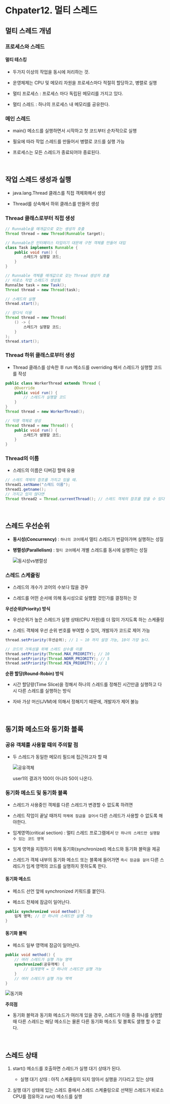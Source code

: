 # Chpater12. 멀티 스레드

## 멀티 스레드 개념

### 프로세스와 스레드

#### 멀티 테스킹

- 두가지 이상의 작업을 동시에 처리하는 것.

- 운영체제는 CPU 및 메모리 자원을 프로세스마다 적절히 할당하고, 병렬로 실행

- 멀티 프로세스 : 프로세스 마다 독립된 메모리를 가지고 있다.

- 멀티 스레드 : 하나의 프로세스 내 메모리를 공유한다.


### 메인 스레드

- main() 메소드를 실행하면서 시작하고 첫 코드부터 순차적으로 실행

- 필요에 따라 작업 스레드를 만들어서 병렬로 코드를 실행 가능

- 프로세스는 모든 스레드가 종료되어야 종료된다.

<br>

## 작업 스레드 생성과 실행

- java.lang.Thread 클래스를 직접 객체화해서 생성

- Thread를 상속해서 하위 클래스를 만들어 생성


### Thread 클래스로부터 직접 생성

```java
// Runnable을 매개값으로 갖는 생성자 호출
Thread thread = new Thread(Runnable target);

// Runnable은 인터페이스 타입이기 대문에 구현 객체를 만들어 대입
class Task implements Runnable {
    public void run() {
        스레드가 실행할 코드;
    }
}

// Runnable 객체를 매개값으로 갖는 Thread 생성자 호출
// 비로소 작업 스레드가 생성됨 
Runnalbe task = new Task();
Thread thread = new Thread(task);

// 스레드의 실행
thread.start();

// 람다식 이용
Thread thread = new Thread(
    () -> {
        스레드가 실행할 코드;
    }
);
thread.start();
```

### Thread 하위 클래스로부터 생성

- Thread 클래스를 상속한 후 run 메소드를 overriding 해서 스레드가 실행할 코드를 작성

```java
public class WorkerThread extends Thread {
    @Override
    public void run() {
        // 스레드가 실행할 코드
    }
}
Thread thread = new WorkerThread();

// 익명 객체로 생성
Thread thread = new Thread() {
    public void run() {
        스레드가 샐행할 코드;
    }
}
```

### Thread의 이름

- 스레드의 이름은 디버깅 할때 유용

```java
// 스레드 객체의 참조를 가지고 있을 때.
thread1.setName("스레드 이름");
thread1.getname();
// 가지고 있지 않다면
Thread thread2 = Thread.currentThread(); // 스레드 객체의 참조를 얻을 수 있다.
```

<br>

## 스레드 우선순위

- **동시성(Concurrency)** : `하나의 코어`에서 멀티 스레드가 번갈아가며 실행하는 성질

- **병렬성(Parallelism)** : `멀티 코어`에서 개별 스레드를 동시에 실행하는 성질

    ![동시성vs병렬성](/ThisIsJava/images/thread01.png)

### 스레드 스케쥴링

- 스레드의 개수가 코어의 수보다 많을 경우

- 스레드를 어떤 순서에 의해 동시성으로 실행할 것인가를 결정하는 것

**우선순위(Priority) 방식**

- 우선순위가 높은 스레드가 실행 상태(CPU 자원)를 더 많이 가지도록 하는 스케쥴링

- 스레드 객체에 우선 순위 번호를 부여할 수 있어, 개발자가 코드로 제어 가능

```java
thread.setPriority(우선순위); // 1 ~ 10 까지 설정 가능, 10이 가장 높다.

// 코드의 가독성을 위해 스레드 상수를 이용
thread.setPriority(Thread.MAX_PRIORITY); // 10
thread.setPriority(Thread.NORM_PRIORITY); // 5
thread.setPriority(Thread.MIN_PRIORITY); // 1
```

**순환 할당(Round-Robin) 방식**

- 시간 할당량(Time Slice)을 정해서 하나의 스레드를 정해진 시간만큼 실행하고 다시 다른 스레드를 실행하는 방식

- 자바 가상 머신(JVM)에 의해서 정해지기 때문에, 개발자가 제어 불능

<br>

## 동기화 메소드와 동기화 블록

### 공유 객체를 사용할 때의 주의할 점

- 두 스레드가 동일한 메모리 필드에 접근하고자 할 때

    ![공유객체](images/shared_object.png)

    user1의 결과가 100이 아니라 50이 나온다.


### 동기화 메소드 및 동기화 블록

- 스레드가 사용중인 객체를 다른 스레드가 변경할 수 없도록 하려면

- 스레드 작업이 끝날 때까지 `객체에 잠금을 걸어서` 다른 스레드가 사용할 수 없도록 해야한다.

- 임계영역(critical section) : 멀티 스레드 프로그램에서 `단 하나의 스레드만 실행할 수 있는 코드 영역`

- 임계 영역을 지정하기 위해 동기화(synchronized) 메소드와 동기화 블럭을 제공

- 스레드가 객체 내부의 동기화 메소드 또는 블록에 들어가면 `즉시 잠금을 걸어` 다른 스레드가 임계 영역의 코드를 실행하지 못하도록 한다.

#### 동기화 메소드

- 메소드 선언 앞에 synchronized 키워드를 붙인다.

- 메소드 전체에 잠금이 일어난다.

```java
public synchronized void method() {
    임계 영역; // 단 하나의 스레드만 실행 가능
}
```

#### 동기화 블럭

- 메소드 일부 영역에 잠금이 일어난다.

```java
public void method() {
    // 여러 스레드가 실행 가능 영역
    synchronized(공유객체) {
        // 임계영역 = 단 하나의 스레드만 실행 가능
    }
    // 여러 스레드가 실행 가능 역역
}
```

![동기화](images/synchronized.png)

**주의점**
- 동기화 블럭과 동기화 메소드가 여러개 있을 경우, 스레드가 이들 중 하나를 실행할 때 다른 스레드는 해당 메소드는 물론 다른 동기화 메소드 및 블록도 샐행 할 수 없다.

<br>

## 스레드 상태

1. start() 메소드를 호출하면 스레드가 실행 대기 상태가 된다.
    - 실행 대기 상태 : 아직 스케쥴링이 되지 않아서 실행을 기다리고 있는 상태    

2. 실행 대기 상태에 있는 스레드 중에서 스레드 스케쥴링으로 선택된 스레드가 비로소 CPU를 점유하고 run() 메소드를 실행




